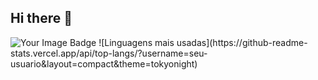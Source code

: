## Hi there 👋
<img src="https://tryhackme-badges.s3.amazonaws.com/fitgirl.png" alt="Your Image Badge" />
![Linguagens mais usadas](https://github-readme-stats.vercel.app/api/top-langs/?username=seu-usuario&layout=compact&theme=tokyonight)
